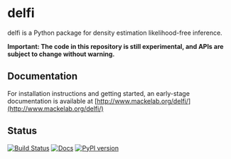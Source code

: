 # delfi

delfi is a Python package for density estimation likelihood-free inference.

**Important: The code in this repository is still experimental, and APIs are subject to change without warning.**


## Documentation

For installation instructions and getting started, an early-stage documentation is available
at [http://www.mackelab.org/delfi/](http://www.mackelab.org/delfi/)


## Status

[![Build Status](https://travis-ci.org/mackelab/delfi.svg?branch=master)](https://travis-ci.org/mackelab/delfi) [![Docs](https://img.shields.io/badge/docs-latest-brightgreen.svg?style=flat)](http://www.mackelab.org/delfi/) [![PyPI version](https://badge.fury.io/py/delfi.svg)](https://badge.fury.io/py/delfi)
